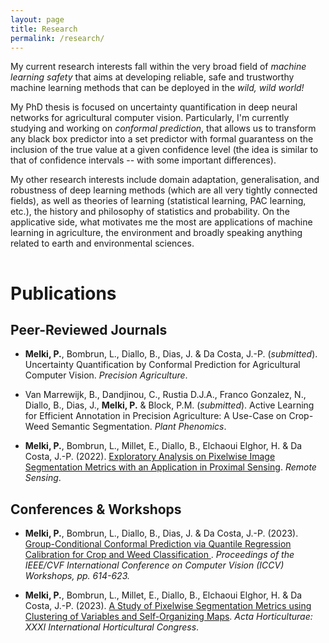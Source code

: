 ```yaml
---
layout: page
title: Research
permalink: /research/
---
```


My current research interests fall within the very broad field of *machine learning safety* that aims at developing reliable, safe and trustworthy machine learning methods that can be deployed in the *wild, wild world!*

My PhD thesis is focused on uncertainty quantification in deep neural networks for agricultural computer vision. Particularly, I'm currently studying and working on *conformal prediction*, that allows us to transform any black box predictor into a set predictor with formal guarantess on the inclusion of the true value at a given confidence level (the idea is similar to that of confidence intervals -- with some important differences).

My other research interests include domain adaptation, generalisation, and robustness of deep learning methods (which are all very tightly connected fields), as well as theories of learning (statistical learning, PAC learning, etc.), the history and philosophy of statistics and probability. On the applicative side, what motivates me the most are applications of machine learning in agriculture, the environment and broadly speaking anything related to earth and environmental sciences.

<!-- I also provide titles for some working papers and works in progress below. I provide full links for these papers when I believe they are ready for peer review. Feel free to contact me if you are interested in some of these projects. [My CV](http://svmiller.com/cv/) contains more information about where some of these projects are in the peer review process.

I also offer [a three-page research statement](/docs/svm-research-statement.pdf) that summarizes and contextualizes my different research agendas. -->
 
<hr style="clear:both;visibility: hidden;" />  

# Publications

## Peer-Reviewed Journals


- **Melki, P.**, Bombrun, L., Diallo, B., Dias, J. & Da Costa, J.-P. (*submitted*). Uncertainty Quantification by Conformal Prediction for Agricultural Computer Vision. *Precision Agriculture*.

- Van Marrewijk, B., Dandjinou, C., Rustia D.J.A., Franco Gonzalez, N., Diallo, B., Dias, J., **Melki, P.** & Block, P.M. (*submitted*). Active Learning for Efficient Annotation in Precision Agriculture: A Use-Case on Crop-Weed Semantic Segmentation. *Plant Phenomics*.

- **Melki, P.**, Bombrun, L., Millet, E., Diallo, B., Elchaoui Elghor, H. & Da Costa, J.-P. (2022). [Exploratory Analysis on Pixelwise Image Segmentation Metrics with an Application in Proximal Sensing](https://www.mdpi.com/2072-4292/14/4/996). *Remote Sensing*.


## Conferences & Workshops

- **Melki, P.**, Bombrun, L., Diallo, B., Dias, J. & Da Costa, J.-P. (2023). [Group-Conditional Conformal Prediction via Quantile Regression Calibration for Crop and Weed Classification ](https://openaccess.thecvf.com/content/ICCV2023W/CVPPA/html/Melki_Group-Conditional_Conformal_Prediction_via_Quantile_Regression_Calibration_for_Crop_and_ICCVW_2023_paper.html). *Proceedings of the IEEE/CVF International Conference on Computer Vision (ICCV) Workshops, pp. 614-623.*

- **Melki, P.**, Bombrun, L., Millet, E., Diallo, B., Elchaoui Elghor, H. & Da Costa, J.-P. (2023). [A Study of Pixelwise Segmentation Metrics using Clustering of Variables and Self-Organizing Maps](https://doi.org/10.17660/ActaHortic.2023.1360.5). *Acta Horticulturae: XXXI International Horticultural Congress*.

<!-- ## Select Working Papers and Works in Progress

"Understanding Carrots and Sticks in U.S. Aid Allocation: The Case of the Middle East"

"U.S. Presidents, Human Rights, and Economic Aid from Truman to Obama: A Mixed Effects Approach"

"Convergence or Divergence? The Unique Effect of Territorial Threats on Attitudes toward Authoritarian Leaders" -->



